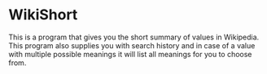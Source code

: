 # WikiShort
This is a program that gives you the short summary of values in Wikipedia. This program also supplies you with search history and in case of a value with multiple possible meanings it will list all meanings for you to choose from.
